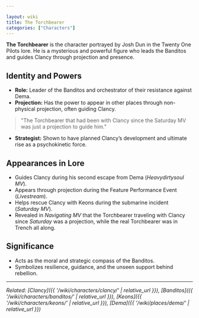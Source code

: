 ```yaml
---

layout: wiki
title: The Torchbearer
categories: ["Characters"]
---
```


**The Torchbearer** is the character portrayed by Josh Dun in the Twenty One Pilots lore. He is a mysterious and powerful figure who leads the Banditos and guides Clancy through projection and presence.

## <span class="tape-accent-yellow">Identity and Powers</span>

* **Role:** Leader of the Banditos and orchestrator of their resistance against Dema.
* **Projection:** Has the power to appear in other places through non-physical projection, often guiding Clancy.
> "The Torchbearer that had been with Clancy since the Saturday MV was just a projection to guide him."
* **Strategist:** Shown to have planned Clancy’s development and ultimate rise as a psychokinetic force.

## <span class="tape-accent-red">Appearances in Lore</span>

* Guides Clancy during his second escape from Dema (*Heavydirtysoul MV*).
* Appears through projection during the Feature Performance Event (*Livestream*).
* Helps rescue Clancy with Keons during the submarine incident (*Saturday MV*).
* Revealed in *Navigating MV* that the Torchbearer traveling with Clancy since *Saturday* was a projection, while the real Torchbearer was in Trench all along.

## <span class="tape-accent-yellow">Significance</span>

* Acts as the moral and strategic compass of the Banditos.
* Symbolizes resilience, guidance, and the unseen support behind rebellion.

---

*Related: [Clancy]({{ '/wiki/characters/clancy/' | relative_url }}), [Banditos]({{ '/wiki/characters/banditos/' | relative_url }}), [Keons]({{ '/wiki/characters/keons/' | relative_url }}), [Dema]({{ '/wiki/places/dema/' | relative_url }})*
